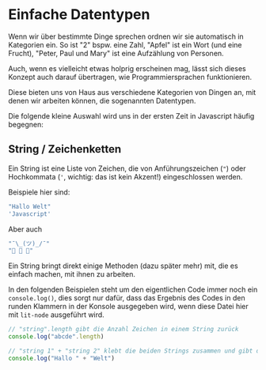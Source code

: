 # Einfache Datentypen

Wenn wir über bestimmte Dinge sprechen ordnen wir sie automatisch in Kategorien ein. So ist "2"
bspw. eine Zahl, "Apfel" ist ein Wort (und eine Frucht), "Peter, Paul und Mary" ist eine Aufzählung
von Personen.

Auch, wenn es vielleicht etwas holprig erscheinen mag, lässt sich dieses Konzept auch darauf
übertragen, wie Programmiersprachen funktionieren.

Diese bieten uns von Haus aus verschiedene Kategorien von Dingen an, mit denen wir arbeiten können,
die sogenannten Datentypen.

Die folgende kleine Auswahl wird uns in der ersten Zeit in Javascript häufig begegnen:

## String / Zeichenketten

Ein String ist eine Liste von Zeichen, die von Anführungszeichen (`"`) oder Hochkommata (`'`, wichtig:
das ist kein Akzent!) eingeschlossen werden.

Beispiele hier sind:

```javascript
"Hallo Welt"
'Javascript'
```

Aber auch

```javascript
"¯\_(ツ)_/¯"
"🙉 🙈 🙊"
```

Ein String bringt direkt einige Methoden (dazu später mehr) mit, die es einfach machen, mit ihnen zu arbeiten.

In den folgenden Beispielen steht um den eigentlichen Code immer noch ein `console.log()`, dies sorgt
nur dafür, dass das Ergebnis des Codes in den runden Klammern in der Konsole ausgegeben wird,
wenn diese Datei hier mit `lit-node` ausgeführt wird.

```javascript
// "string".length gibt die Anzahl Zeichen in einem String zurück
console.log("abcde".length)

// "string 1" + "string 2" klebt die beiden Strings zusammen und gibt den neuen String zurück
console.log("Hallo " + "Welt")
```